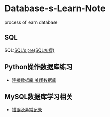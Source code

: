 # Database-s-Learn-Note
process of learn database

## SQL
SQL:[SQL's pre(SQL初探)](https://github.com/wnz27/Database-s-Learn-Note/blob/master/SQL's%20pre.md)

## Python操作数据库练习
- [连接数据库,关闭数据库](./pyhton操作mysql数据库/test_connect_mysql.py)

## MySQL数据库学习相关
- [错误及异常记录](./mysql学习/mysql异常记录/handle_error.md)


